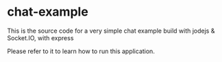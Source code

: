 # chat-example

This is the source code for a very simple chat example build with jodejs & Socket.IO, with express

Please refer to it to learn how to run this application.
